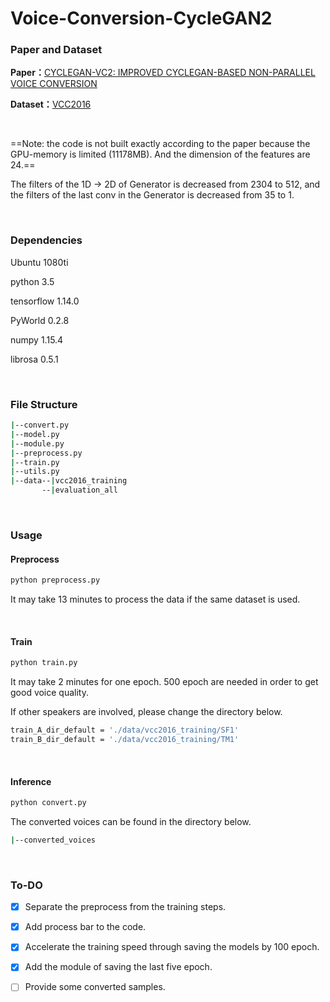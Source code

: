 

# Voice-Conversion-CycleGAN2

### Paper and Dataset

**Paper：**[CYCLEGAN-VC2: IMPROVED CYCLEGAN-BASED NON-PARALLEL VOICE CONVERSION](https://ieeexplore.ieee.org/stamp/stamp.jsp?tp=&arnumber=8682897)

**Dataset：**[VCC2016](https://datashare.is.ed.ac.uk/handle/10283/2211)

<br/>

==Note: the code is not built exactly according to the paper because the GPU-memory is limited (11178MB). And the dimension of the features are 24.==

The filters of the 1D -> 2D of Generator is decreased from 2304 to 512, and the filters of the last conv in the Generator is decreased from 35 to 1. 

<br/>

### Dependencies

Ubuntu 1080ti

python 3.5

tensorflow 1.14.0

PyWorld 0.2.8

numpy 1.15.4

librosa 0.5.1

<br/>

### File Structure

```bash
|--convert.py
|--model.py
|--module.py
|--preprocess.py
|--train.py
|--utils.py
|--data--|vcc2016_training
       --|evaluation_all
```

<br/>

### Usage

#### Preprocess

```python
python preprocess.py
```

It may take 13 minutes to process the data if the same dataset is used.

<br/>

#### Train

```python
python train.py
```

It may take 2 minutes for one epoch.  500 epoch are needed in order to get good voice quality.



If other speakers are involved, please change the directory below.

```bash
train_A_dir_default = './data/vcc2016_training/SF1'
train_B_dir_default = './data/vcc2016_training/TM1'
```

<br/>

#### Inference

```python
python convert.py
```

The converted voices can be found in the directory below.

```bash
|--converted_voices
```

<br/>

### To-DO

- [x] Separate the preprocess from the training steps.
- [x] Add process bar to the code.
- [x] Accelerate the training speed through saving the models by 100 epoch.
- [x] Add the module of saving the last five epoch.
- [ ] Provide some converted samples.

